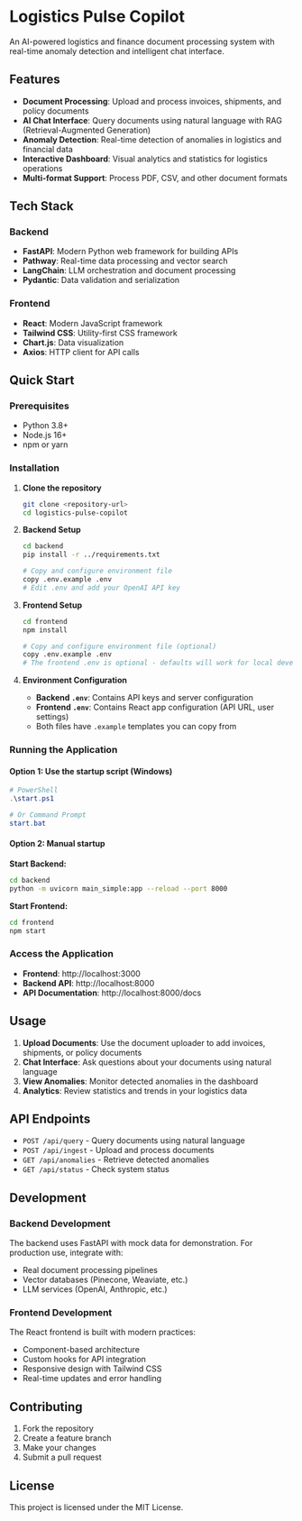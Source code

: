 # Logistics Pulse Copilot

An AI-powered logistics and finance document processing system with real-time anomaly detection and intelligent chat interface.

## Features

- **Document Processing**: Upload and process invoices, shipments, and policy documents
- **AI Chat Interface**: Query documents using natural language with RAG (Retrieval-Augmented Generation)
- **Anomaly Detection**: Real-time detection of anomalies in logistics and financial data
- **Interactive Dashboard**: Visual analytics and statistics for logistics operations
- **Multi-format Support**: Process PDF, CSV, and other document formats

## Tech Stack

### Backend
- **FastAPI**: Modern Python web framework for building APIs
- **Pathway**: Real-time data processing and vector search
- **LangChain**: LLM orchestration and document processing
- **Pydantic**: Data validation and serialization

### Frontend
- **React**: Modern JavaScript framework
- **Tailwind CSS**: Utility-first CSS framework
- **Chart.js**: Data visualization
- **Axios**: HTTP client for API calls

## Quick Start

### Prerequisites
- Python 3.8+
- Node.js 16+
- npm or yarn

### Installation

1. **Clone the repository**
   ```bash
   git clone <repository-url>
   cd logistics-pulse-copilot
   ```

2. **Backend Setup**
   ```bash
   cd backend
   pip install -r ../requirements.txt
   
   # Copy and configure environment file
   copy .env.example .env
   # Edit .env and add your OpenAI API key
   ```

3. **Frontend Setup**
   ```bash
   cd frontend
   npm install
   
   # Copy and configure environment file (optional)
   copy .env.example .env
   # The frontend .env is optional - defaults will work for local development
   ```

4. **Environment Configuration**
   - **Backend `.env`**: Contains API keys and server configuration
   - **Frontend `.env`**: Contains React app configuration (API URL, user settings)
   - Both files have `.example` templates you can copy from

### Running the Application

#### Option 1: Use the startup script (Windows)
```powershell
# PowerShell
.\start.ps1

# Or Command Prompt
start.bat
```

#### Option 2: Manual startup

**Start Backend:**
```bash
cd backend
python -m uvicorn main_simple:app --reload --port 8000
```

**Start Frontend:**
```bash
cd frontend
npm start
```

### Access the Application

- **Frontend**: http://localhost:3000
- **Backend API**: http://localhost:8000
- **API Documentation**: http://localhost:8000/docs

## Usage

1. **Upload Documents**: Use the document uploader to add invoices, shipments, or policy documents
2. **Chat Interface**: Ask questions about your documents using natural language
3. **View Anomalies**: Monitor detected anomalies in the dashboard
4. **Analytics**: Review statistics and trends in your logistics data

## API Endpoints

- `POST /api/query` - Query documents using natural language
- `POST /api/ingest` - Upload and process documents
- `GET /api/anomalies` - Retrieve detected anomalies
- `GET /api/status` - Check system status

## Development

### Backend Development
The backend uses FastAPI with mock data for demonstration. For production use, integrate with:
- Real document processing pipelines
- Vector databases (Pinecone, Weaviate, etc.)
- LLM services (OpenAI, Anthropic, etc.)

### Frontend Development
The React frontend is built with modern practices:
- Component-based architecture
- Custom hooks for API integration
- Responsive design with Tailwind CSS
- Real-time updates and error handling

## Contributing

1. Fork the repository
2. Create a feature branch
3. Make your changes
4. Submit a pull request

## License

This project is licensed under the MIT License.
